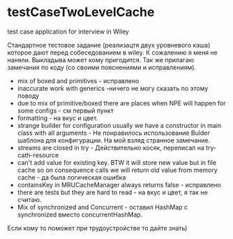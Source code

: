 # testCaseTwoLevelCache

test case application for interview in Wiley 

Стандартное тестовое задание (реализацтя двух уровневого кэша) которое дают перед собеседованием в wiley. К сожалению я меня не наняли. 
Выкладыва может кому пригодится. Так же прилагаю замечания по коду (со своими пояснениями и исправлениям).
  *  mix of boxed and primitives - исправлено
  *   inaccurate work with generics -ничего не могу сказать по этому поводу
  *   due to mix of primitive/boxed there are places when NPE will happen for some configs - см первый пункт
  *   formatting - на вкус и цвет.
  *   strange builder for configuration usually we have a constructor in main class with all arguments - Не понравилось использование Bulder 
      шаблона для конфигурации. На мой взляд странное замечание.
  *   streams are closed in try - Действительно косяк, переписал на try-cath-resource
  *   can't add value for existing key. BTW it will store new value but in file cache so on consequence calls we will return old value from memory cache -  да была логическая ошибка  
  *   containsKey in MRUCacheManager always returns false - исправлено
  *   there are tests but they are hard to read - на вкус и цвет, я так не считаю.
  *   Mix of synchronized and Concurrent - оставил HashMap c synchronized вместо concurrentHashMap.
  
  Если кому то поможет при трудоустройстве то дайте знать)

 
